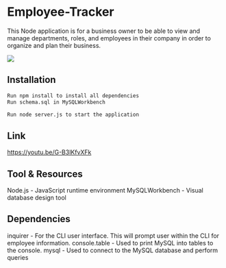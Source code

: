 # Employee-Tracker
This Node application is for a business owner to be able to view and manage departments, roles, and employees in their company in order to organize and plan their business.

![](./assets/images/tracker.png)

## Installation


 ```bash
Run npm install to install all dependencies
Run schema.sql in MySQLWorkbench

Run node server.js to start the application
 ```

## Link 

https://youtu.be/G-B3lKfvXFk



## Tool & Resources
Node.js - JavaScript runtime environment
MySQLWorkbench - Visual database design tool

## Dependencies
inquirer - For the CLI user interface. This will prompt user within the CLI for employee information.
console.table - Used to print MySQL into tables to the console.
mysql - Used to connect to the MySQL database and perform queries

